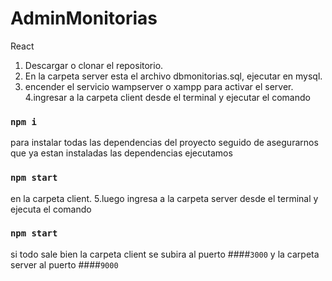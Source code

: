 # AdminMonitorias
React

1. Descargar o clonar el repositorio.
2. En la carpeta server esta el archivo dbmonitorias.sql, ejecutar en mysql.
3. encender el servicio wampserver o xampp para activar el server.
4.ingresar a la carpeta client desde el terminal y ejecutar el comando 
### `npm i`
para instalar todas las dependencias del proyecto seguido de asegurarnos que ya estan instaladas las dependencias ejecutamos
### `npm start`
en la carpeta client.
5.luego ingresa a la carpeta server desde el terminal y ejecuta el comando
### `npm start`
si todo sale bien la carpeta client se subira al puerto ####`3000` y la carpeta server al puerto ####`9000`
